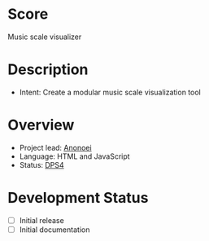 # Score
 Music scale visualizer

# Description
 - Intent: Create a modular music scale visualization tool

# Overview
 - Project lead: [Anonoei](https://github.com/Anonoei)
 - Language: HTML and JavaScript
 - Status: [DPS4](https://daav.us/dps)

# Development Status
 - [ ] Initial release
 - [ ] Initial documentation